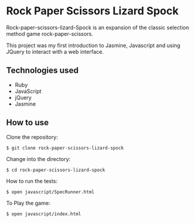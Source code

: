 Rock Paper Scissors Lizard Spock 
================================

Rock-paper-scissors-lizard-Spock is an expansion of the classic selection method game rock-paper-scissors.

This project was my first introduction to Jasmine, Javascript and using JQuery to interact with a web interface.


Technologies used
------------------

* Ruby
* JavaScript
* jQuery
* Jasmine

How to use
-----------

Clone the repository:

```shell
$ git clone rock-paper-scissors-lizard-spock
```

Change into the directory:

```shell
$ cd rock-paper-scissors-lizard-spock
```

How to run the tests:

```shell
$ open javascript/SpecRunner.html
```

To Play the game:

```shell
$ open javascript/index.html
```